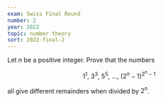 ```yaml
---
exam: Swiss Final Round
number: 2
year: 2022
topic: number theory
sort: 2022-final-2
---
```


Let $n$ be a positive integer. Prove that the numbers

$$1^1,\ 3^3,\ 5^5,\ \dots,\ (2^n-1)^{2^n-1}$$

all give different remainders when divided by $2^n$.